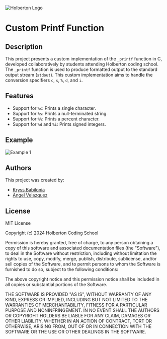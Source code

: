 ![Holberton Logo](https://blog.holbertonschool.com/wp-content/uploads/2019/04/instagram_feed180.jpg)
# Custom Printf Function

## Description
This project presents a custom implementation of the `_printf` function in C, developed collaboratively by students attending Holberton coding school. The `_printf` function is used to produce formatted output to the standard output stream (`stdout`). This custom implementation aims to handle the conversion specifiers `c`, `s`, `%`, `d`, and `i`.

## Features
- Support for `%c`: Prints a single character.
- Support for `%s`: Prints a null-terminated string.
- Support for `%%`: Prints a percent character.
- Support for `%d` and `%i`: Prints signed integers.

## Example
![Example 1](\Users\kryss\Desktop\carbon.png)

## Authors
This project was created by:
- [Kryss Babilonia](https://github.com/kryssbm99)
- [Angel Velazquez](https://github.com/AngelVelazq)

## License

MIT License

Copyright (c) 2024 Holberton Coding School

Permission is hereby granted, free of charge, to any person obtaining a copy
of this software and associated documentation files (the "Software"), to deal
in the Software without restriction, including without limitation the rights
to use, copy, modify, merge, publish, distribute, sublicense, and/or sell
copies of the Software, and to permit persons to whom the Software is
furnished to do so, subject to the following conditions:

The above copyright notice and this permission notice shall be included in all
copies or substantial portions of the Software.

THE SOFTWARE IS PROVIDED "AS IS", WITHOUT WARRANTY OF ANY KIND, EXPRESS OR
IMPLIED, INCLUDING BUT NOT LIMITED TO THE WARRANTIES OF MERCHANTABILITY,
FITNESS FOR A PARTICULAR PURPOSE AND NONINFRINGEMENT. IN NO EVENT SHALL THE
AUTHORS OR COPYRIGHT HOLDERS BE LIABLE FOR ANY CLAIM, DAMAGES OR OTHER
LIABILITY, WHETHER IN AN ACTION OF CONTRACT, TORT OR OTHERWISE, ARISING FROM,
OUT OF OR IN CONNECTION WITH THE SOFTWARE OR THE USE OR OTHER DEALINGS IN THE
SOFTWARE.

